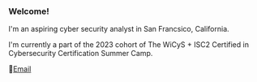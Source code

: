 ### Welcome!

I'm an aspiring cyber security analyst in San Francsico, California.

I'm currently a part of the 2023 cohort of The WiCyS + ISC2 Certified in Cybersecurity Certification Summer Camp.

📧<a href = "mailto:simone.christen.dev@gmail.com">Email </a>


